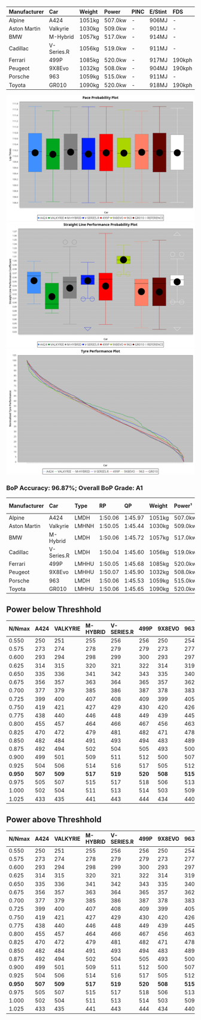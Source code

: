 | Manufacturer | Car        | Weight | Power   | PINC    | E/Stint | FDS     |
|:-|:-|:-|:-|:-|:-|:-|
| Alpine       | A424       | 1051kg | 507.0kw |    -    | 906MJ   |    -    |
| Aston Martin | Valkyrie   | 1030kg | 509.0kw |    -    | 901MJ   |    -    |
| BMW          | M-Hybrid   | 1057kg | 517.0kw |    -    | 914MJ   |    -    |
| Cadillac     | V-Series.R | 1056kg | 519.0kw |    -    | 911MJ   |    -    |
| Ferrari      | 499P       | 1085kg | 520.0kw |    -    | 917MJ   | 190kph  |
| Peugeot      | 9X8Evo     | 1032kg | 508.0kw |    -    | 904MJ   | 190kph  |
| Porsche      | 963        | 1059kg | 515.0kw |    -    | 911MJ   |    -    |
| Toyota       | GR010      | 1090kg | 520.0kw |    -    | 918MJ   | 190kph  |

![PACECHART](./IMG/AUTO.png)
![STRAIGHTLINEPERFORMANCECHART](./IMG/AUTO_sp.png)
![TYREPERFORMANCECHART](./IMG/AUTO_tw.png)

### BoP Accuracy: 96.87%; Overall BoP Grade: A1
| Manufacturer | Car        | Type  | RP      | QP      | Weight | Power¹  | Threshhold | PINC    | Power²   | E/Stint | AVG Vmax  | FDS     | RDLC | L/Stint | BOP-Grade | Model Accuracy | Model Points | Match%  | SimDiff |
|:-|:-|:-|:-|:-|:-|:-|:-|:-|:-|:-|:-|:-|:-|:-|:-|:-|:-|:-|:-|
| Alpine       | A424       | LMDH  | 1:50.06 | 1:45.97 | 1051kg | 507.0kw | 0.0kph     |    -    | 507.00kw |  906MJ  | 284.59kph |    -    | 1.01 | 33      | ~A1       | 97.47%         | 1810         | 95.81%  | +0.80   |
| Aston Martin | Valkyrie   | LMHNH | 1:50.05 | 1:45.44 | 1030kg | 509.0kw | 0.0kph     |    -    | 509.00kw |  901MJ  | 278.75kph |    -    | 1.05 | 33      | +B1       | 100.00%        | 466          | 87.46%  | #       |
| BMW          | M-Hybrid   | LMDH  | 1:50.06 | 1:45.72 | 1057kg | 517.0kw | 0.0kph     |    -    | 517.00kw |  914MJ  | 282.02kph |    -    | 1.01 | 33      | ~A1       | 100.00%        | 3339         | 100.00% | +0.63   |
| Cadillac     | V-Series.R | LMDH  | 1:50.04 | 1:45.60 | 1056kg | 519.0kw | 0.0kph     |    -    | 519.00kw |  911MJ  | 283.08kph |    -    | 1.01 | 33      | ~A1       | 99.00%         | 6039         | 96.81%  | +0.73   |
| Ferrari      | 499P       | LMHHU | 1:50.05 | 1:45.68 | 1085kg | 520.0kw | 0.0kph     |    -    | 520.00kw |  917MJ  | 281.18kph | 190kph  | 1.02 | 33      | ~A1       | 99.56%         | 7418         | 100.00% | +0.09   |
| Peugeot      | 9X8Evo     | LMHHU | 1:50.07 | 1:45.90 | 1032kg | 508.0kw | 0.0kph     |    -    | 508.00kw |  904MJ  | 292.48kph | 190kph  | 1.02 | 33      | ~A1       | 100.00%        | 1889         | 98.95%  | +0.78   |
| Porsche      | 963        | LMDH  | 1:50.06 | 1:45.53 | 1059kg | 515.0kw | 0.0kph     |    -    | 515.00kw |  911MJ  | 279.81kph |    -    | 1.01 | 33      | ~A1       | 100.00%        | 14574        | 97.55%  | +0.49   |
| Toyota       | GR010      | LMHHU | 1:50.06 | 1:45.65 | 1090kg | 520.0kw | 0.0kph     |    -    | 520.00kw |  918MJ  | 278.74kph | 190kph  | 1.01 | 33      | ~A1       | 97.78%         | 5323         | 98.40%  | +0.17   |

## Power below Threshhold
| N/Nmax    | A424    | VALKYRIE | M-HYBRID | V-SERIES.R | 499P    | 9X8EVO  | 963     | GR010   |
|:-|:-|:-|:-|:-|:-|:-|:-|:-|
|  0.550    |  250    |  251     |  255     |  256       |  256    |  250    |  254    |  256    |
|  0.575    |  273    |  274     |  278     |  279       |  279    |  273    |  277    |  279    |
|  0.600    |  293    |  294     |  298     |  299       |  300    |  293    |  297    |  300    |
|  0.625    |  314    |  315     |  320     |  321       |  322    |  314    |  319    |  322    |
|  0.650    |  335    |  336     |  341     |  342       |  343    |  335    |  340    |  343    |
|  0.675    |  356    |  357     |  363     |  364       |  365    |  357    |  362    |  365    |
|  0.700    |  377    |  379     |  385     |  386       |  387    |  378    |  383    |  387    |
|  0.725    |  399    |  400     |  407     |  408       |  409    |  399    |  405    |  409    |
|  0.750    |  419    |  421     |  427     |  429       |  430    |  420    |  426    |  430    |
|  0.775    |  438    |  440     |  446     |  448       |  449    |  439    |  445    |  449    |
|  0.800    |  455    |  457     |  464     |  466       |  467    |  456    |  463    |  467    |
|  0.825    |  470    |  472     |  479     |  481       |  482    |  471    |  478    |  482    |
|  0.850    |  482    |  484     |  491     |  493       |  494    |  483    |  489    |  494    |
|  0.875    |  492    |  494     |  502     |  504       |  505    |  493    |  500    |  505    |
|  0.900    |  499    |  501     |  509     |  511       |  512    |  500    |  507    |  512    |
|  0.925    |  504    |  506     |  514     |  516       |  517    |  505    |  512    |  517    |
| **0.950** | **507** | **509**  | **517**  | **519**    | **520** | **508** | **515** | **520** |
|  0.975    |  505    |  507     |  515     |  517       |  518    |  506    |  513    |  518    |
|  1.000    |  502    |  504     |  511     |  513       |  514    |  503    |  509    |  514    |
|  1.025    |  433    |  435     |  441     |  443       |  444    |  434    |  440    |  444    |

## Power above Threshhold
| N/Nmax    | A424    | VALKYRIE | M-HYBRID | V-SERIES.R | 499P    | 9X8EVO  | 963     | GR010   |
|:-|:-|:-|:-|:-|:-|:-|:-|:-|
|  0.550    |  250    |  251     |  255     |  256       |  256    |  250    |  254    |  256    |
|  0.575    |  273    |  274     |  278     |  279       |  279    |  273    |  277    |  279    |
|  0.600    |  293    |  294     |  298     |  299       |  300    |  293    |  297    |  300    |
|  0.625    |  314    |  315     |  320     |  321       |  322    |  314    |  319    |  322    |
|  0.650    |  335    |  336     |  341     |  342       |  343    |  335    |  340    |  343    |
|  0.675    |  356    |  357     |  363     |  364       |  365    |  357    |  362    |  365    |
|  0.700    |  377    |  379     |  385     |  386       |  387    |  378    |  383    |  387    |
|  0.725    |  399    |  400     |  407     |  408       |  409    |  399    |  405    |  409    |
|  0.750    |  419    |  421     |  427     |  429       |  430    |  420    |  426    |  430    |
|  0.775    |  438    |  440     |  446     |  448       |  449    |  439    |  445    |  449    |
|  0.800    |  455    |  457     |  464     |  466       |  467    |  456    |  463    |  467    |
|  0.825    |  470    |  472     |  479     |  481       |  482    |  471    |  478    |  482    |
|  0.850    |  482    |  484     |  491     |  493       |  494    |  483    |  489    |  494    |
|  0.875    |  492    |  494     |  502     |  504       |  505    |  493    |  500    |  505    |
|  0.900    |  499    |  501     |  509     |  511       |  512    |  500    |  507    |  512    |
|  0.925    |  504    |  506     |  514     |  516       |  517    |  505    |  512    |  517    |
| **0.950** | **507** | **509**  | **517**  | **519**    | **520** | **508** | **515** | **520** |
|  0.975    |  505    |  507     |  515     |  517       |  518    |  506    |  513    |  518    |
|  1.000    |  502    |  504     |  511     |  513       |  514    |  503    |  509    |  514    |
|  1.025    |  433    |  435     |  441     |  443       |  444    |  434    |  440    |  444    |
